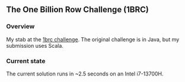 ## The One Billion Row Challenge (1BRC)

### Overview

My stab at the [1brc challenge](https://github.com/gunnarmorling/1brc/blob/main/README.md).
The original challenge is in Java, but my submission uses Scala.

### Current state

The current solution runs in ~2.5 seconds on an Intel i7-13700H.
